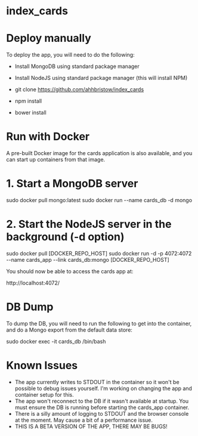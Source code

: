 # index_cards


# Deploy manually

To deploy the app, you will need to do the following:


- Install MongoDB using standard package manager
- Install NodeJS using standard package manager (this will install NPM)


- git clone https://github.com/ahhbristow/index_cards
- npm install
- bower install


# Run with Docker

A pre-built Docker image for the cards application is also available, and you can start up containers from that image.


# 1.  Start a MongoDB server
sudo docker pull mongo:latest
sudo docker run --name cards_db -d mongo


# 2.  Start the NodeJS server in the background (-d option)
sudo docker pull [DOCKER_REPO_HOST]
sudo docker run -d -p 4072:4072 --name cards_app --link cards_db:mongo [DOCKER_REPO_HOST]

You should now be able to access the cards app at:

http://localhost:4072/


# DB Dump
To dump the DB, you will need to run the following to get into the container, and do a Mongo export from the default data store:

sudo docker exec -it cards_db /bin/bash


# Known Issues
 
- The app currently writes to STDOUT in the container so it won't be possible to debug issues yourself. I'm working on changing the app and container setup for this.
- The app won't reconnect to the DB if it wasn't available at startup.  You must ensure the DB is running before starting the cards_app container.
- There is a silly amount of logging to STDOUT and the browser console at the moment.  May cause a bit of a performance issue.
- THIS IS A BETA VERSION OF THE APP, THERE MAY BE BUGS!
